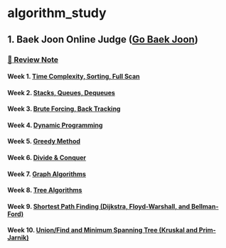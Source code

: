 # algorithm_study

## 1. Baek Joon Online Judge ([Go Baek Joon](https://www.acmicpc.net/))
### [:blue_book: Review Note](https://github.com/JoonHyeok-hozy-Kim/algorithm_study/blob/main/BaekJoon/Review/review_note.md)
#### Week 1. [Time Complexity, Sorting, Full Scan](https://github.com/JoonHyeok-hozy-Kim/algorithm_study/blob/main/BaekJoon/Solutions/Week1/contents.md)
#### Week 2. [Stacks, Queues, Dequeues](https://github.com/JoonHyeok-hozy-Kim/algorithm_study/blob/main/BaekJoon/Solutions/Week2/contents.md)
#### Week 3. [Brute Forcing, Back Tracking](https://github.com/JoonHyeok-hozy-Kim/algorithm_study/blob/main/BaekJoon/Solutions/Week3/contents.md)
#### Week 4. [Dynamic Programming](https://github.com/JoonHyeok-hozy-Kim/algorithm_study/blob/main/BaekJoon/Solutions/Week4/contents.md)
#### Week 5. [Greedy Method](https://github.com/JoonHyeok-hozy-Kim/algorithm_study/blob/main/BaekJoon/Solutions/Week5/contents.md)
#### Week 6. [Divide & Conquer](https://github.com/JoonHyeok-hozy-Kim/algorithm_study/blob/main/BaekJoon/Solutions/Week6/contents.md)
#### Week 7. [Graph Algorithms](https://github.com/JoonHyeok-hozy-Kim/algorithm_study/blob/main/BaekJoon/Solutions/Week7/contents.md)
#### Week 8. [Tree Algorithms](https://github.com/JoonHyeok-hozy-Kim/algorithm_study/blob/main/BaekJoon/Solutions/Week8/contents.md)
#### Week 9. [Shortest Path Finding (Dijkstra, Floyd-Warshall, and Bellman-Ford)](https://github.com/JoonHyeok-hozy-Kim/algorithm_study/blob/main/BaekJoon/Solutions/Week9/contents.md)
#### Week 10. [Union/Find and Minimum Spanning Tree (Kruskal and Prim-Jarnik)](https://github.com/JoonHyeok-hozy-Kim/algorithm_study/blob/main/BaekJoon/Solutions/Week10/contents.md)